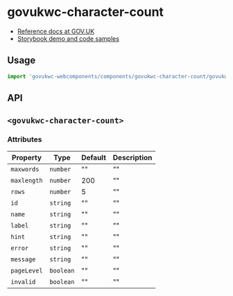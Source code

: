 # govukwc-character-count

- [Reference docs at GOV.UK](https://design-system.service.gov.uk/components/character-count/)
- [Storybook demo and code samples](http://tgreyuk.github.io/govuk-webcomponents/storybook/?path=/story/character-count/)

## Usage

```javascript
import 'govukwc-webcomponents/components/govukwc-character-count/govukwc-character-count';
```

## API

## `<govukwc-character-count>`

### Attributes

| Property  |  Type     | Default | Description |
|-----------|-----------|---------|-------------|
| `maxwords`|`number`|""|""
| `maxlength`|`number`|200|""
| `rows`|`number`|5|""
| `id`|`string`|""|""
| `name`|`string`|""|""
| `label`|`string`|""|""
| `hint`|`string`|""|""
| `error`|`string`|""|""
| `message`|`string`|""|""
| `pageLevel`|`boolean`|""|""
| `invalid`|`boolean`|""|""| 

